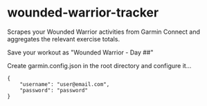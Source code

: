 # wounded-warrior-tracker
Scrapes your Wounded Warrior activities from Garmin Connect and aggregates the relevant exercise totals.

Save your workout as "Wounded Warrior - Day ##"

Create garmin.config.json in the root directory and configure it...

```
{
	"username": "user@email.com",
	"password": "password"
}
```